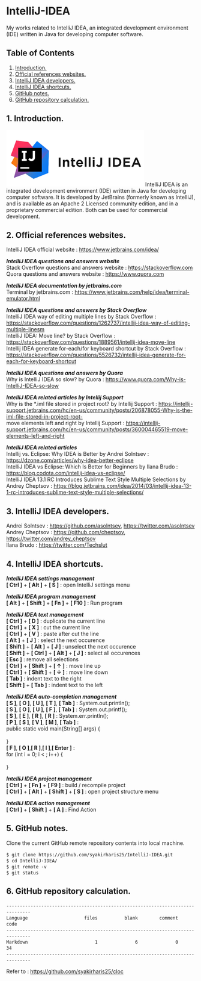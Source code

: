 # IntelliJ-IDEA
My works related to IntelliJ IDEA, an integrated development environment (IDE) written in Java for developing computer software.

## Table of Contents
1. [Introduction.](#introduction)
2. [Official references websites.](#references)
3. [IntelliJ IDEA developers.](#developers)
4. [IntelliJ IDEA shortcuts.](#shortcuts)
5. [GitHub notes.](#github)
6. [GitHub repository calculation.](#calculation)

<a name="introduction"></a>
## 1. Introduction.
<img src="IntelliJ.png" height="150">
IntelliJ IDEA is an integrated development environment (IDE) written in Java for developing computer software. It is developed by JetBrains (formerly known as IntelliJ), and is available as an Apache 2 Licensed community edition, and in a proprietary commercial edition. Both can be used for commercial development.

<a name="references"></a>
## 2. Official references websites.
IntelliJ IDEA official website : https://www.jetbrains.com/idea/ <br />

**_IntelliJ IDEA questions and answers website_** <br />
Stack Overflow questions and answers website : https://stackoverflow.com <br />
Quora questions and answers website : https://www.quora.com <br />

**_IntelliJ IDEA documentation by jetbrains.com_** <br />
Terminal by jetbrains.com : https://www.jetbrains.com/help/idea/terminal-emulator.html <br />

**_IntelliJ IDEA questions and answers by Stack Overflow_** <br />
IntelliJ IDEA way of editing multiple lines by Stack Overflow : https://stackoverflow.com/questions/1262737/intellij-idea-way-of-editing-multiple-linesm <br />
IntelliJ IDEA: Move line? by Stack Overflow : https://stackoverflow.com/questions/1889561/intellij-idea-move-line <br />
Intellij IDEA generate for-each/for keyboard shortcut by Stack Overflow : https://stackoverflow.com/questions/5526732/intellij-idea-generate-for-each-for-keyboard-shortcut <br />

**_IntelliJ IDEA questions and answers by Quora_** <br />
Why is IntelliJ IDEA so slow? by Quora : https://www.quora.com/Why-is-IntelliJ-IDEA-so-slow <br />

**_IntelliJ IDEA related articles by Intellij Support_** <br />
Why is the *.iml file stored in project root? by Intellij Support : https://intellij-support.jetbrains.com/hc/en-us/community/posts/206878055-Why-is-the-iml-file-stored-in-project-root- <br />
move elements left and right by Intellij Support : https://intellij-support.jetbrains.com/hc/en-us/community/posts/360004465519-move-elements-left-and-right <br />

**_IntelliJ IDEA related articles_** <br />
Intellij vs. Eclipse: Why IDEA is Better by Andrei Solntsev : https://dzone.com/articles/why-idea-better-eclipse <br />
IntelliJ IDEA vs Eclipse: Which Is Better for Beginners by Ilana Brudo : https://blog.codota.com/intellij-idea-vs-eclipse/ <br />
IntelliJ IDEA 13.1 RC Introduces Sublime Text Style Multiple Selections by Andrey Cheptsov : https://blog.jetbrains.com/idea/2014/03/intellij-idea-13-1-rc-introduces-sublime-text-style-multiple-selections/ <br />

<a name="developers"></a>
## 3. IntelliJ IDEA developers.
Andrei Solntsev : https://github.com/asolntsev, https://twitter.com/asolntsev <br />
Andrey Cheptsov : https://github.com/cheptsov, https://twitter.com/andrey_cheptsov <br />
Ilana Brudo : https://twitter.com/Techslut <br />

<a name="shortcuts"></a>
## 4. IntelliJ IDEA shortcuts.

**_IntelliJ IDEA settings management_** <br />
**[ Ctrl ]** + **[ Alt ]** + **[ S ]** : open IntelliJ settings menu

**_IntelliJ IDEA program management_** <br />
**[ Alt ]** + **[ Shift ]** + **[ Fn ]** + **[ F10 ]** : Run program <br />

**_IntelliJ IDEA text management_** <br />
**[ Ctrl ]** + **[ D ]** : duplicate the current line <br />
**[ Ctrl ]** + **[ X ]** : cut the current line <br />
**[ Ctrl ]** + **[ V ]** : paste after cut the line <br />
**[ Alt ]** + **[ J ]** : select the next occurence <br />
**[ Shift ]**  + **[ Alt ]**  + **[ J ]** : unselect the next occurence <br />
**[ Shift ]**  + **[ Ctrl ]** + **[ Alt ]** + **[ J ]** : select all occurences <br />
**[ Esc ]** : remove all selections <br />
**[ Ctrl ]** + **[ Shift ]** + **[ ↑ ]** : move line up <br />
**[ Ctrl ]** + **[ Shift ]** + **[ ↓ ]** : move line down <br />
**[ Tab ]** : indent text to the right <br />
**[ Shift ]** + **[ Tab ]** : indent text to the left <br />

**_IntelliJ IDEA auto-completion management_** <br />
**[ S ]**, **[ O ]**, **[ U ]**, **[ T ]**, **[ Tab ]** : System.out.println(); <br />
**[ S ]**, **[ O ]**, **[ U ]**, **[ F ]**, **[ Tab ]** : System.out.printf(); <br />
**[ S ]**, **[ E ]**, **[ R ]**, **[ R ]** : System.err.println(); <br />
**[ P ]**, **[ S ]**, **[ V ]**, **[ M ]**, **[ Tab ]** :   <br />
  public static void main(String[] args) {  <br />
         <br />
    }  <br />
**[ F ]**, **[ O ]**,**[ R ]**,**[ I ]**,**[ Enter ]** : <br />
        for (int i = 0; i < ; i++) { <br />
             <br />
        }  <br />

**_IntelliJ IDEA project management_** <br />
**[ Ctrl ]** + **[ Fn ]** + **[ F9 ]** : build / recompile project <br />
**[ Ctrl ]** + **[ Alt ]** + **[ Shift ]** + **[ S ]** : open project structure menu <br />

**_IntelliJ IDEA action management_** <br />
**[ Ctrl ]** + **[ Shift ]** + **[ A ]** : Find Action <br />

<a name="github"></a>
## 5. GitHub notes.
Clone the current GitHub remote repository contents into local machine.
```
$ git clone https://github.com/syakirharis25/IntelliJ-IDEA.git
$ cd IntelliJ-IDEA/
$ git remote -v
$ git status
```

<a name="calculation"></a>
## 6. GitHub repository calculation.
```
-------------------------------------------------------------------------------
Language                     files          blank        comment           code
-------------------------------------------------------------------------------
Markdown                         1              6              0             34
-------------------------------------------------------------------------------
```
Refer to : https://github.com/syakirharis25/cloc
